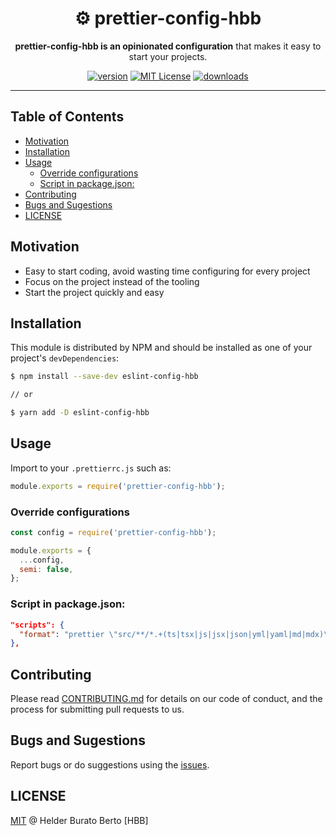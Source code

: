 <div align="center">
  <h1>⚙️ prettier-config-hbb</h1>

  <p><strong>prettier-config-hbb is an opinionated configuration</strong> that makes it easy to start your projects.</p>

<!-- prettier-ignore-start -->
[![version][version-badge]][package]
[![MIT License][license-badge]][license]
[![downloads][downloads-badge]][npmtrends]
<!-- prettier-ignore-end -->

</div>

---

## Table of Contents

<!-- START doctoc generated TOC please keep comment here to allow auto update -->
<!-- DON'T EDIT THIS SECTION, INSTEAD RE-RUN doctoc TO UPDATE -->

- [Motivation](#motivation)
- [Installation](#installation)
- [Usage](#usage)
  - [Override configurations](#override-configurations)
  - [Script in package.json:](#script-in-packagejson)
- [Contributing](#contributing)
- [Bugs and Sugestions](#bugs-and-sugestions)
- [LICENSE](#license)

<!-- END doctoc generated TOC please keep comment here to allow auto update -->

## Motivation

- Easy to start coding, avoid wasting time configuring for every project
- Focus on the project instead of the tooling
- Start the project quickly and easy

## Installation

This module is distributed by NPM and should be installed as one of your project's `devDependencies`:

```sh
$ npm install --save-dev eslint-config-hbb

// or

$ yarn add -D eslint-config-hbb
```

## Usage

Import to your `.prettierrc.js` such as:

```js
module.exports = require('prettier-config-hbb');
```

### Override configurations

```js
const config = require('prettier-config-hbb');

module.exports = {
  ...config,
  semi: false,
};
```

### Script in package.json:

```json
"scripts": {
  "format": "prettier \"src/**/*.+(ts|tsx|js|jsx|json|yml|yaml|md|mdx)\" --write"
},
```

## Contributing

Please read [CONTRIBUTING.md](CONTRIBUTING.md) for details on our code of conduct, and the process for submitting pull requests to us.

## Bugs and Sugestions

Report bugs or do suggestions using the [issues](https://github.com/helderburato/prettier-config-hbb/issues).

## LICENSE

[MIT](LICENSE) @ Helder Burato Berto [HBB]

<!-- prettier-ignore-start -->
[version-badge]: https://img.shields.io/npm/v/prettier-config-hbb.svg?style=flat-square
[package]: https://www.npmjs.com/package/prettier-config-hbb
[downloads-badge]: https://img.shields.io/npm/dm/prettier-config-hbb.svg?style=flat-square
[npmtrends]: http://www.npmtrends.com/prettier-config-hbb
[license-badge]: https://img.shields.io/npm/l/prettier-config-hbb.svg?style=flat-square
[license]: https://github.com/helderburato/prettier-config-hbb/blob/master/LICENSE
<!-- prettier-ignore-end -->

